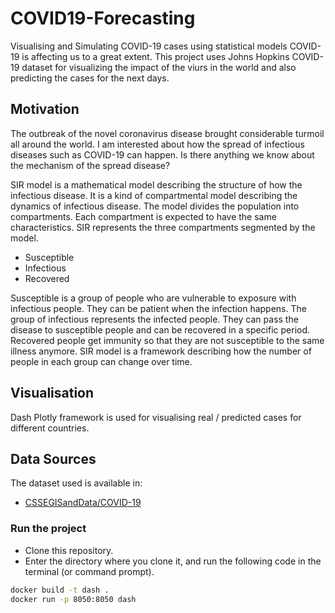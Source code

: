 # COVID19-Forecasting

Visualising and Simulating COVID-19 cases using statistical models
COVID-19 is affecting us to a great extent. This project uses Johns Hopkins COVID-19 dataset for visualizing the impact of the viurs in the world and also predicting the cases for the next days.

## Motivation
The outbreak of the novel coronavirus disease brought considerable turmoil all around the world. I am interested about how the spread of infectious diseases such as COVID-19 can happen. Is there anything we know about the mechanism of the spread disease?

SIR model is a mathematical model describing the structure of how the infectious disease. It is a kind of compartmental model describing the dynamics of infectious disease. The model divides the population into compartments. Each compartment is expected to have the same characteristics. SIR represents the three compartments segmented by the model.

- Susceptible
- Infectious
- Recovered

Susceptible is a group of people who are vulnerable to exposure with infectious people. They can be patient when the infection happens. The group of infectious represents the infected people. They can pass the disease to susceptible people and can be recovered in a specific period. Recovered people get immunity so that they are not susceptible to the same illness anymore. SIR model is a framework describing how the number of people in each group can change over time.

## Visualisation

Dash Plotly framework is used for visualising real / predicted cases for different countries.

## 
## Data Sources

The dataset used is available in:

- [CSSEGISandData/COVID-19](https://github.com/CSSEGISandData/COVID-19)

### Run the project

* Clone this repository.
* Enter the directory where you clone it, and run the following code in the terminal (or command prompt).
```sh
docker build -t dash .
docker run -p 8050:8050 dash
```
